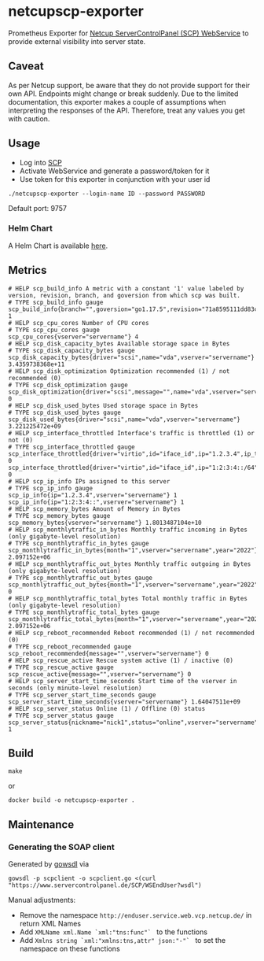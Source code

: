 # netcupscp-exporter
Prometheus Exporter for [Netcup ServerControlPanel (SCP) WebService](https://www.netcup-wiki.de/wiki/Netcup_SCP_Webservice) to provide external visibility into server state.
## Caveat
As per Netcup support, be aware that they do not provide support for their own API. 
Endpoints might change or break suddenly. 
Due to the limited documentation, this exporter makes a couple of assumptions when interpreting the responses of the API. 
Therefore, treat any values you get with caution. 

## Usage
* Log into [SCP](https://servercontrolpanel.de)
* Activate WebService and generate a password/token for it
* Use token for this exporter in conjunction with your user id

```
./netcupscp-exporter --login-name ID --password PASSWORD
```

Default port: 9757

### Helm Chart

A Helm Chart is available [here](https://github.com/christianknell/helm-charts/tree/main/charts/netcupscp-exporter).

## Metrics

```
# HELP scp_build_info A metric with a constant '1' value labeled by version, revision, branch, and goversion from which scp was built.
# TYPE scp_build_info gauge
scp_build_info{branch="",goversion="go1.17.5",revision="71a8595111dd83c45d9c0dd1e7d4418fc9f6928a",version="v0.1.0"} 1
# HELP scp_cpu_cores Number of CPU cores
# TYPE scp_cpu_cores gauge
scp_cpu_cores{vserver="servername"} 4
# HELP scp_disk_capacity_bytes Available storage space in Bytes
# TYPE scp_disk_capacity_bytes gauge
scp_disk_capacity_bytes{driver="scsi",name="vda",vserver="servername"} 3.4359738368e+11
# HELP scp_disk_optimization Optimization recommended (1) / not recommended (0)
# TYPE scp_disk_optimization gauge
scp_disk_optimization{driver="scsi",message="",name="vda",vserver="servername"} 0
# HELP scp_disk_used_bytes Used storage space in Bytes
# TYPE scp_disk_used_bytes gauge
scp_disk_used_bytes{driver="scsi",name="vda",vserver="servername"} 3.221225472e+09
# HELP scp_interface_throttled Interface's traffic is throttled (1) or not (0)
# TYPE scp_interface_throttled gauge
scp_interface_throttled{driver="virtio",id="iface_id",ip="1.2.3.4",ip_type="ipv4",mac="aa:bb:cc:dd:ee:ff",throttle_message="",vserver="servername"} 0
scp_interface_throttled{driver="virtio",id="iface_id",ip="1:2:3:4::/64",ip_type="ipv6",mac="aa:bb:cc:dd:ee:ff",throttle_message="",vserver="servername"} 0
# HELP scp_ip_info IPs assigned to this server
# TYPE scp_ip_info gauge
scp_ip_info{ip="1.2.3.4",vserver="servername"} 1
scp_ip_info{ip="1:2:3:4::",vserver="servername"} 1
# HELP scp_memory_bytes Amount of Memory in Bytes
# TYPE scp_memory_bytes gauge
scp_memory_bytes{vserver="servername"} 1.8013487104e+10
# HELP scp_monthlytraffic_in_bytes Monthly traffic incoming in Bytes (only gigabyte-level resolution)
# TYPE scp_monthlytraffic_in_bytes gauge
scp_monthlytraffic_in_bytes{month="1",vserver="servername",year="2022"} 2.097152e+06
# HELP scp_monthlytraffic_out_bytes Monthly traffic outgoing in Bytes (only gigabyte-level resolution)
# TYPE scp_monthlytraffic_out_bytes gauge
scp_monthlytraffic_out_bytes{month="1",vserver="servername",year="2022"} 0
# HELP scp_monthlytraffic_total_bytes Total monthly traffic in Bytes (only gigabyte-level resolution)
# TYPE scp_monthlytraffic_total_bytes gauge
scp_monthlytraffic_total_bytes{month="1",vserver="servername",year="2022"} 2.097152e+06
# HELP scp_reboot_recommended Reboot recommended (1) / not recommended (0)
# TYPE scp_reboot_recommended gauge
scp_reboot_recommended{message="",vserver="servername"} 0
# HELP scp_rescue_active Rescue system active (1) / inactive (0)
# TYPE scp_rescue_active gauge
scp_rescue_active{message="",vserver="servername"} 0
# HELP scp_server_start_time_seconds Start time of the vserver in seconds (only minute-level resolution)
# TYPE scp_server_start_time_seconds gauge
scp_server_start_time_seconds{vserver="servername"} 1.64047511e+09
# HELP scp_server_status Online (1) / Offline (0) status
# TYPE scp_server_status gauge
scp_server_status{nickname="nick1",status="online",vserver="servername"} 1
```

## Build
```
make
```
or 
```
docker build -o netcupscp-exporter .
```

## Maintenance
### Generating the SOAP client
Generated by [gowsdl](https://github.com/hooklift/gowsdl/) via

```
gowsdl -p scpclient -o scpclient.go <(curl "https://www.servercontrolpanel.de/SCP/WSEndUser?wsdl")
```

Manual adjustments:

* Remove the namespace `http://enduser.service.web.vcp.netcup.de/` in return XML Names
* Add ``XMLName xml.Name `xml:"tns:func"` `` to the functions
* Add ``Xmlns string `xml:"xmlns:tns,attr" json:"-"` `` to set the namespace on these functions

